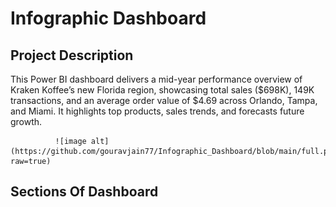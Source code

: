 # Infographic Dashboard
## Project Description
This Power BI dashboard delivers a mid-year performance overview of Kraken Koffee’s new Florida region, showcasing total sales ($698K), 149K transactions, and an average order value of $4.69 across Orlando, Tampa, and Miami. It highlights top products, sales trends, and forecasts future growth.

              ![image alt](https://github.com/gouravjain77/Infographic_Dashboard/blob/main/full.png?raw=true)

## Sections Of Dashboard

